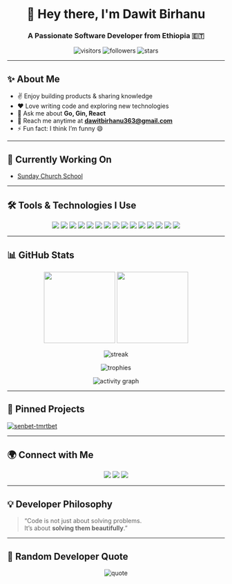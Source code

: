 <!-- Profile Title -->
<h1 align="center">👋 Hey there, I'm Dawit Birhanu</h1>
<h3 align="center">A Passionate Software Developer from Ethiopia 🇪🇹</h3>

<p align="center">
  <img src="https://komarev.com/ghpvc/?username=dawit2-4&label=Profile%20Visitors&style=flat" alt="visitors"/>
  <img src="https://img.shields.io/github/followers/dawit2-4?label=Followers&style=social" alt="followers"/>
  <img src="https://img.shields.io/github/stars/dawit2-4?affiliations=OWNER%2CCOLLABORATOR" alt="stars"/>
</p>

---

## ✨ About Me  

- ✌️ Enjoy building products & sharing knowledge  
- ❤️ Love writing code and exploring new technologies  
- 💬 Ask me about **Go, Gin, React**  
- 📧 Reach me anytime at **dawitbirhanu363@gmail.com**  
- ⚡ Fun fact: I think I’m funny 😄  

---

## 🚀 Currently Working On  

- [Sunday Church School](https://github.com/dawit2-4/senbet-tmrtbet)  

---

## 🛠️ Tools & Technologies I Use  

<p align="center">
  <!-- Languages -->
  <img src="https://img.shields.io/badge/Go-00ADD8?style=flat&logo=go&logoColor=white"/>
  <img src="https://img.shields.io/badge/Gin-00ADD8?style=flat&logo=go&logoColor=white"/>
  <img src="https://img.shields.io/badge/JavaScript-F7DF1E?style=flat&logo=javascript&logoColor=black"/>
  <img src="https://img.shields.io/badge/TypeScript-007ACC?style=flat&logo=typescript&logoColor=white"/>
  <img src="https://img.shields.io/badge/Python-3776AB?style=flat&logo=python&logoColor=white"/>
  <img src="https://img.shields.io/badge/C++-00599C?style=flat&logo=c%2B%2B&logoColor=white"/>
  <!-- Frontend -->
  <img src="https://img.shields.io/badge/React-20232A?style=flat&logo=react&logoColor=61DAFB"/>
  <img src="https://img.shields.io/badge/Tailwind_CSS-38B2AC?style=flat&logo=tailwind-css&logoColor=white"/>
  <!-- Databases -->
  <img src="https://img.shields.io/badge/MongoDB-4EA94B?style=flat&logo=mongodb&logoColor=white"/>
  <img src="https://img.shields.io/badge/PostgreSQL-316192?style=flat&logo=postgresql&logoColor=white"/>
  <img src="https://img.shields.io/badge/MySQL-005C84?style=flat&logo=mysql&logoColor=white"/>
  <!-- DevOps -->
  <img src="https://img.shields.io/badge/Docker-2496ED?style=flat&logo=docker&logoColor=white"/>
  <img src="https://img.shields.io/badge/Kubernetes-326CE5?style=flat&logo=kubernetes&logoColor=white"/>
  <img src="https://img.shields.io/badge/AWS-232F3E?style=flat&logo=amazon-aws&logoColor=white"/>
  <img src="https://img.shields.io/badge/Linux-FCC624?style=flat&logo=linux&logoColor=black"/>
</p>

---

## 📊 GitHub Stats  

<p align="center">
  <img src="https://github-readme-stats.vercel.app/api?username=dawit2-4&show_icons=true&theme=tokyonight" height="165"/>
  <img src="https://github-readme-stats.vercel.app/api/top-langs/?username=dawit2-4&layout=compact&theme=tokyonight" height="165"/>
</p>

<p align="center">
  <img src="https://github-readme-streak-stats.herokuapp.com/?user=dawit2-4&theme=tokyonight" alt="streak"/>
</p>

<p align="center">
  <img src="https://github-profile-trophy.vercel.app/?username=dawit2-4&theme=onedark&margin-w=10" alt="trophies"/>
</p>

<p align="center">
  <img src="https://github-readme-activity-graph.vercel.app/graph?username=dawit2-4&radius=8&area=true&theme=react-dark" alt="activity graph"/>
</p>

---

## 📌 Pinned Projects  

<p align="left">
  <a href="https://github.com/dawit2-4/senbet-tmrtbet">
    <img src="https://github-readme-stats.vercel.app/api/pin/?username=dawit2-4&repo=senbet-tmrtbet&theme=tokyonight" alt="senbet-tmrtbet"/>
  </a>
</p>

---

## 🌍 Connect with Me  

<p align="center">
  <a href="https://github.com/dawit2-4"><img src="https://img.shields.io/badge/GitHub-100000?style=flat&logo=github&logoColor=white"/></a>
  <a href="https://leetcode.com/u/dawit_birhanu/"><img src="https://img.shields.io/badge/LeetCode-FFA116?style=flat&logo=LeetCode&logoColor=white"/></a>
  <a href="https://codeforces.com/profile/dawit24"><img src="https://img.shields.io/badge/Codeforces-1F8ACB?style=flat&logo=codeforces&logoColor=white"/></a>
</p>

---

## 💡 Developer Philosophy  

> “Code is not just about solving problems.  
> It’s about **solving them beautifully**.”  

---

## 🎲 Random Developer Quote  

<p align="center">
  <img src="https://quotes-github-readme.vercel.app/api?type=horizontal&theme=radical" alt="quote"/>
</p>
